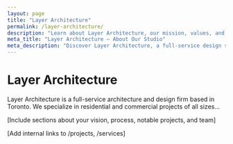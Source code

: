 ```yaml
---
layout: page
title: "Layer Architecture"
permalink: /layer-architecture/
description: "Learn about Layer Architecture, our mission, values, and approach to modern architectural design in Toronto."
meta_title: "Layer Architecture – About Our Studio"
meta_description: "Discover Layer Architecture, a full-service design studio specializing in architecture for residential and commercial projects across Toronto."
---
```


# Layer Architecture

Layer Architecture is a full-service architecture and design firm based in Toronto. We specialize in residential and commercial projects of all sizes...

[Include sections about your vision, process, notable projects, and team]

[Add internal links to /projects, /services]
